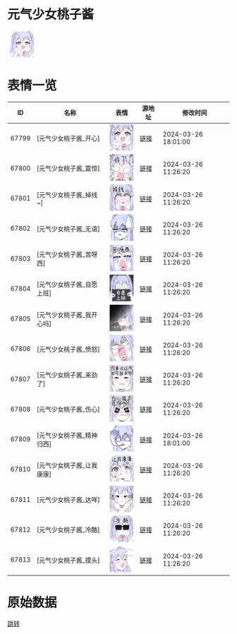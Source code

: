 # 元气少女桃子酱

<img src="./cover.png" height="60" alt="cover" />

# 表情一览

|ID|名称|表情|源地址|修改时间|
|----|----|----|----|----|
|67799|[元气少女桃子酱_开心]|<img src="./pic/067799_%5B元气少女桃子酱_开心%5D.png" height="60" alt="开心"/>|[链接](https://i0.hdslb.com/bfs/garb/d3906c7e4a1ba980e8ced234993fe839da8c1516.png)|2024-03-26 18:01:00|
|67800|[元气少女桃子酱_震惊]|<img src="./pic/067800_%5B元气少女桃子酱_震惊%5D.png" height="60" alt="震惊"/>|[链接](https://i0.hdslb.com/bfs/garb/1dc153b5d99405c5e486e0ed090315e8c4928ce8.png)|2024-03-26 11:26:20|
|67801|[元气少女桃子酱_掉线~]|<img src="./pic/067801_%5B元气少女桃子酱_掉线~%5D.png" height="60" alt="掉线~"/>|[链接](https://i0.hdslb.com/bfs/garb/f40049361d7db15d25c5acf22f257482d6bd2f2a.png)|2024-03-26 11:26:20|
|67802|[元气少女桃子酱_无语]|<img src="./pic/067802_%5B元气少女桃子酱_无语%5D.png" height="60" alt="无语"/>|[链接](https://i0.hdslb.com/bfs/garb/51371061ba8efb48969d028546b09a54af4eb1b4.png)|2024-03-26 11:26:20|
|67803|[元气少女桃子酱_苦呀西]|<img src="./pic/067803_%5B元气少女桃子酱_苦呀西%5D.png" height="60" alt="苦呀西"/>|[链接](https://i0.hdslb.com/bfs/garb/abda0cf2d2da60c1a27874f77bda8c0f8f3a6ab9.png)|2024-03-26 11:26:20|
|67804|[元气少女桃子酱_自愿上班]|<img src="./pic/067804_%5B元气少女桃子酱_自愿上班%5D.png" height="60" alt="自愿上班"/>|[链接](https://i0.hdslb.com/bfs/garb/1dc980e6b196f5c7600935c28f984917b389876f.png)|2024-03-26 11:26:20|
|67805|[元气少女桃子酱_我开心吗]|<img src="./pic/067805_%5B元气少女桃子酱_我开心吗%5D.png" height="60" alt="我开心吗"/>|[链接](https://i0.hdslb.com/bfs/garb/7066b3e0b2098c5f971d855b16d8ad49198c04e9.png)|2024-03-26 11:26:20|
|67806|[元气少女桃子酱_愤怒]|<img src="./pic/067806_%5B元气少女桃子酱_愤怒%5D.png" height="60" alt="愤怒"/>|[链接](https://i0.hdslb.com/bfs/garb/6b89659aeaa0ecae386e497c0e2a59f0978cefe2.png)|2024-03-26 11:26:20|
|67807|[元气少女桃子酱_来劲了]|<img src="./pic/067807_%5B元气少女桃子酱_来劲了%5D.png" height="60" alt="来劲了"/>|[链接](https://i0.hdslb.com/bfs/garb/f139f84d40182cb4c86d3de9bf5e51fe11b520c0.png)|2024-03-26 11:26:20|
|67808|[元气少女桃子酱_伤心]|<img src="./pic/067808_%5B元气少女桃子酱_伤心%5D.png" height="60" alt="伤心"/>|[链接](https://i0.hdslb.com/bfs/garb/2c27d24288ec240f7dd307e85be3ad497b68fc7a.png)|2024-03-26 11:26:20|
|67809|[元气少女桃子酱_精神归西]|<img src="./pic/067809_%5B元气少女桃子酱_精神归西%5D.png" height="60" alt="精神归西"/>|[链接](https://i0.hdslb.com/bfs/garb/4d6105d45a3ae320370a5e18f9e02959c13eae23.png)|2024-03-26 18:01:00|
|67810|[元气少女桃子酱_让我康康]|<img src="./pic/067810_%5B元气少女桃子酱_让我康康%5D.png" height="60" alt="让我康康"/>|[链接](https://i0.hdslb.com/bfs/garb/72a4585856a186d04bab763b6c2fe2a6542a7453.png)|2024-03-26 11:26:20|
|67811|[元气少女桃子酱_达咩]|<img src="./pic/067811_%5B元气少女桃子酱_达咩%5D.png" height="60" alt="达咩"/>|[链接](https://i0.hdslb.com/bfs/garb/26357d2a09bf2e7cb14122e31d8054ad6c74c520.png)|2024-03-26 11:26:20|
|67812|[元气少女桃子酱_冷酷]|<img src="./pic/067812_%5B元气少女桃子酱_冷酷%5D.png" height="60" alt="冷酷"/>|[链接](https://i0.hdslb.com/bfs/garb/f15fcb54afba4f764f5a4879a6472787b8903a58.png)|2024-03-26 11:26:20|
|67813|[元气少女桃子酱_摸头]|<img src="./pic/067813_%5B元气少女桃子酱_摸头%5D.png" height="60" alt="摸头"/>|[链接](https://i0.hdslb.com/bfs/garb/ee563014d68f7c6a56217b84b01e80ec65e329b1.png)|2024-03-26 11:26:20|

# 原始数据

[跳转](./raw.json)

